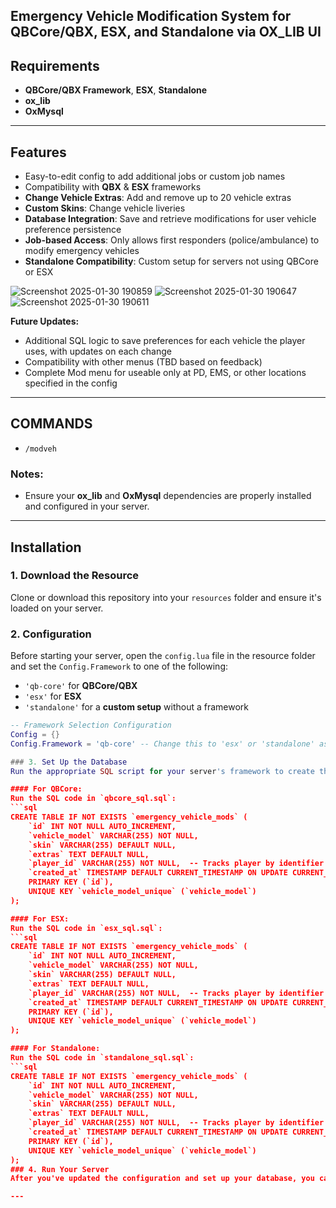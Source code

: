 ## Emergency Vehicle Modification System for QBCore/QBX, ESX, and Standalone via OX_LIB UI

## Requirements
- **QBCore/QBX Framework**, **ESX**, **Standalone**
- **ox_lib**
- **OxMysql**

---

## Features
- Easy-to-edit config to add additional jobs or custom job names
-  Compatibility with **QBX** & **ESX** frameworks
- **Change Vehicle Extras**: Add and remove up to 20 vehicle extras
- **Custom Skins**: Change vehicle liveries
- **Database Integration**: Save and retrieve modifications for user vehicle preference persistence
- **Job-based Access**: Only allows first responders (police/ambulance) to modify emergency vehicles
- **Standalone Compatibility**: Custom setup for servers not using QBCore or ESX

![Screenshot 2025-01-30 190859](https://github.com/user-attachments/assets/5b62ed1c-a2e7-4b71-b89a-47df75792435)
![Screenshot 2025-01-30 190647](https://github.com/user-attachments/assets/86eda620-02b0-4841-9939-d02b35a4e4d5)
![Screenshot 2025-01-30 190611](https://github.com/user-attachments/assets/dea93887-7598-4896-aee2-294e8a4d009d)

**Future Updates:**

- Additional SQL logic to save preferences for each vehicle the player uses, with updates on each change
- Compatibility with other menus (TBD based on feedback)
- Complete Mod menu for useable only at PD, EMS, or other locations specified in the config

---

## COMMANDS
- `/modveh`

### Notes:
- Ensure your **ox_lib** and **OxMysql** dependencies are properly installed and configured in your server.
---

## Installation

### 1. Download the Resource
Clone or download this repository into your `resources` folder and ensure it's loaded on your server.

### 2. Configuration
Before starting your server, open the `config.lua` file in the resource folder and set the `Config.Framework` to one of the following:
- `'qb-core'` for **QBCore/QBX**
- `'esx'` for **ESX**
- `'standalone'` for a **custom setup** without a framework

```lua
-- Framework Selection Configuration
Config = {}
Config.Framework = 'qb-core' -- Change this to 'esx' or 'standalone' as needed

### 3. Set Up the Database
Run the appropriate SQL script for your server's framework to create the `emergency_vehicle_mods` table.

#### For QBCore:
Run the SQL code in `qbcore_sql.sql`:
```sql
CREATE TABLE IF NOT EXISTS `emergency_vehicle_mods` (
    `id` INT NOT NULL AUTO_INCREMENT,
    `vehicle_model` VARCHAR(255) NOT NULL,
    `skin` VARCHAR(255) DEFAULT NULL,
    `extras` TEXT DEFAULT NULL,
    `player_id` VARCHAR(255) NOT NULL,  -- Tracks player by identifier (optional)
    `created_at` TIMESTAMP DEFAULT CURRENT_TIMESTAMP ON UPDATE CURRENT_TIMESTAMP,
    PRIMARY KEY (`id`),
    UNIQUE KEY `vehicle_model_unique` (`vehicle_model`)
);

#### For ESX:
Run the SQL code in `esx_sql.sql`:
```sql
CREATE TABLE IF NOT EXISTS `emergency_vehicle_mods` (
    `id` INT NOT NULL AUTO_INCREMENT,
    `vehicle_model` VARCHAR(255) NOT NULL,
    `skin` VARCHAR(255) DEFAULT NULL,
    `extras` TEXT DEFAULT NULL,
    `player_id` VARCHAR(255) NOT NULL,  -- Tracks player by identifier (optional)
    `created_at` TIMESTAMP DEFAULT CURRENT_TIMESTAMP ON UPDATE CURRENT_TIMESTAMP,
    PRIMARY KEY (`id`),
    UNIQUE KEY `vehicle_model_unique` (`vehicle_model`)
);

#### For Standalone:
Run the SQL code in `standalone_sql.sql`:
```sql
CREATE TABLE IF NOT EXISTS `emergency_vehicle_mods` (
    `id` INT NOT NULL AUTO_INCREMENT,
    `vehicle_model` VARCHAR(255) NOT NULL,
    `skin` VARCHAR(255) DEFAULT NULL,
    `extras` TEXT DEFAULT NULL,
    `player_id` VARCHAR(255) NOT NULL,  -- Tracks player by identifier (optional)
    `created_at` TIMESTAMP DEFAULT CURRENT_TIMESTAMP ON UPDATE CURRENT_TIMESTAMP,
    PRIMARY KEY (`id`),
    UNIQUE KEY `vehicle_model_unique` (`vehicle_model`)
);
### 4. Run Your Server
After you've updated the configuration and set up your database, you can start your server. The **Emergency Vehicle Modification System** will now be fully integrated and functional!

---

